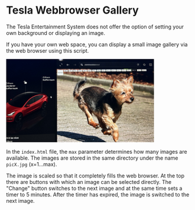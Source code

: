 # Tesla Webbrowser Gallery

The Tesla Entertainment System does not offer the option of setting your own background or displaying an image.

If you have your own web space, you can display a small image gallery via the web browser using this script.

<img src="/_pictures/tesla_browser.jpg" width="400">

In the ``index.html`` file, the ``max`` parameter determines how many images are available. The images are stored in the same directory under the name ``picX.jpg`` (x=1...max).

The image is scaled so that it completely fills the web browser. At the top there are buttons with which an image can be selected directly. The "Change" button switches to the next image and at the same time sets a timer to 5 minutes. After the timer has expired, the image is switched to the next image.
